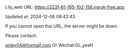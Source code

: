 Lily_web URL: https://222f-61-165-102-156.ngrok-free.app

Updated at: 2024-12-06 09:42:43

If you cannot open this URL, the server might be down.

Please contact: 

goley04@foxmail.com Or Wechat:GL_yeaH